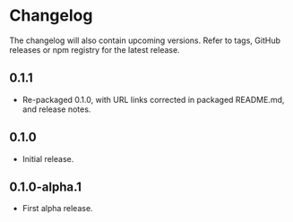 # Changelog

The changelog will also contain upcoming versions. Refer to tags, GitHub releases or npm registry for the latest
release.

## 0.1.1

* Re-packaged 0.1.0, with URL links corrected in packaged README.md, and release notes.

## 0.1.0

* Initial release.

## 0.1.0-alpha.1

* First alpha release.
